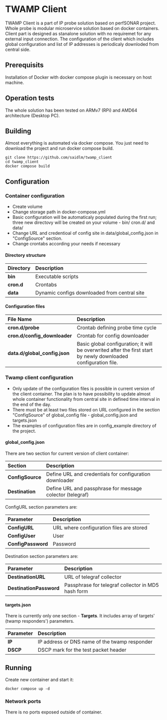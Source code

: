 # TWAMP Client
TWAMP Client is a part of IP probe solution based on perfSONAR project. Whole probe is modular microservice solution based on docker containers. Client part is designed as stanalone solution with no requiremet for any external input connection. The configuration of the client which includes global configuration and list of IP addresses is periodicaly downloded from central side.

## Prerequisits
Installation of Docker with docker compose plugin is necessary on host machine.

## Operation tests
The whole solution has been tested on ARMv7 (RPi) and AMD64 architecture (Desktop PC).

## Building
Almost everything is automated via docker compose. You just need to download the project and run docker compose build.
```
git clone https://github.com/saidlm/twamp_client
cd twamp_client
docker compose build
```

## Configuration

### Container configuration
* Create volume
* Change storage path in docker-compose.yml
* Basic configuration will be automaticaly populated during the first run; three new directovy will be created on your volume - bin/ cron.d/ and data/
* Change URL and credentioal of config site in data/global_config.json in "ConfigSource" section. 
* Change crontabs according your needs if necessary

#### Directory structure
| Directory | Description
| :--- | :---
| **bin** | Executable scripts
| **cron.d** | Crontabs
| **data** | Dynamic configs downloaded from central site

#### Configuration files
| File Name | Description 
| :--- | :---
| **cron.d/probe** | Crontab defining probe time cycle
| **cron.d/config_downloader** | Crontab for config downloader
| **data.d/global_config.json** | Basic global configuration; it will be overwrited after the first start by newly downloaded configuration file.

### Twamp client configuration
* Only update of the configuration files is possible in current version of the client container. The plan is to have possibility to update almost whole container functionality from central site in defined time interval in the end of the day.
* There must be at least two files stored on URL configured in the section "ConfigSource" of global_config file - global_config.json and targets.json
* The examples of configuration files are in config_example directory of the project.

#### global_config.json
There are two section for current version of client container:

| Section | Description 
| :--- | :---
| **ConfigSource** | Define URL and credentials for configuration downloader
| **Destination** | Define URL and passphrase for message colector (telegraf)

ConfigURL section parameters are:

| Parameter | Description
| :--- | :---
| **ConfigURL** | URL where configuration files are stored
| **ConfigUser** | User <ptional>
| **ConfigPassword** | Password <optional>

Destination section parameters are:

| Parameter | Description
| :--- | :---
| **DestinationURL** | URL of telegraf collector
| **DestinationPassword** | Passphrase for telegraf collector in MD5 hash form

#### targets.json
There is currently only one section - **Targets**. It includes array of targets' (twamp responders') parameters. 

| Parameter | Description
| :--- | :---
| **IP** | IP address or DNS name of the twamp responder
| **DSCP** | DSCP mark for the test packet header

## Running
Create new container and start it:
```
docker compose up -d
```

### Network ports
There is no ports exposed outside of container.
